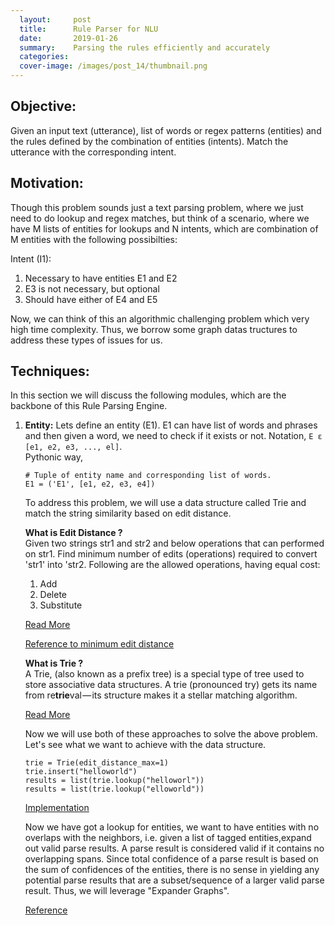 ```yaml
---
  layout:     post
  title:      Rule Parser for NLU
  date:       2019-01-26
  summary:    Parsing the rules efficiently and accurately
  categories: 
  cover-image: /images/post_14/thumbnail.png
---
```

## Objective: 
Given an input text (utterance), list of words or regex patterns (entities) and the rules defined by the combination of entities (intents). Match the utterance with the corresponding intent.

## Motivation:
Though this problem sounds just a text parsing problem, where we just need to do lookup and regex matches, but think of a scenario, where we have M lists of entities for lookups and N intents, which are combination of M entities with the following possibilties:

Intent (I1):
1. Necessary to have entities E1 and E2
2. E3 is not necessary, but optional
3. Should have either of E4 and E5

Now, we can think of this an algorithmic challenging problem which very high time complexity. Thus, we borrow some graph datas tructures to address these types of issues for us.

## Techniques:
In this section we will discuss the following modules, which are the backbone of this Rule Parsing Engine.
1. **Entity:** Lets define an entity (E1). E1 can have list of words and phrases and then given a word, we need to check if it exists or not. Notation, ```E ε [e1, e2, e3, ..., el]```.  
Pythonic way, 
    ``` 
    # Tuple of entity name and corresponding list of words.
    E1 = ('E1', [e1, e2, e3, e4])
    ```

    To address this problem, we will use a data structure called Trie and match the string similarity based on edit distance.

    **What is Edit Distance ?**  
    Given two strings str1 and str2 and below operations that can performed on str1. Find minimum number of edits (operations) required to convert 'str1' into 'str2.
    Following are the allowed operations, having equal cost:
    1. Add
    2. Delete
    3. Substitute

    [Read More](https://www.geeksforgeeks.org/edit-distance-dp-5/)

    [Reference to minimum edit distance](https://web.stanford.edu/class/cs124/lec/med.pdf)

    **What is Trie ?**   
    A Trie, (also known as a prefix tree) is a special type of tree used to store associative data structures. A trie (pronounced try) gets its name from re**trie**val — its structure makes it a stellar matching algorithm.

    [Read More](https://www.geeksforgeeks.org/trie-insert-and-search/)

    Now we will use both of these approaches to solve the above problem. Let's see what we want to achieve with the data structure. 
    ``` {python}
    trie = Trie(edit_distance_max=1)
    trie.insert("helloworld")
    results = list(trie.lookup("helloworl"))
    results = list(trie.lookup("elloworld"))
    ```
    
    [Implementation](https://raw.githubusercontent.com/cahuja1992/PythonHelpers/master/datastrucutres/trie.py)

    Now we have got a lookup for entities, we want to have entities with no overlaps with the neighbors, i.e. given a list of tagged entities,expand out valid parse results. A parse result is considered valid if it contains no overlapping spans. Since total confidence of a parse result is based on the sum of confidences of the entities, there is no sense in yielding any potential parse results that are a subset/sequence of a larger valid parse result. Thus, we will leverage "Expander Graphs".

    [Reference](https://people.seas.harvard.edu/~salil/pseudorandomness/expanders.pdf)